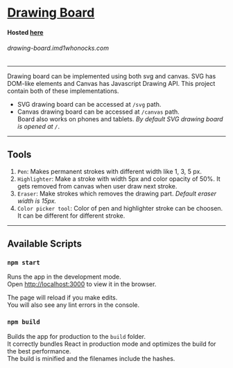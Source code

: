 # [Drawing Board](https://github.com/imd1whonocks/drawing-board) 
#### Hosted [here](https://drawing-board.imd1whonocks.com/) 
###### drawing-board.imd1whonocks.com
---
Drawing board can be implemented using both svg and canvas. SVG has DOM-like elements and Canvas has Javascript Drawing API. This project contain both of these implementations.
- SVG drawing board can be accessed at `/svg` path.
- Canvas drawing board can be accessed at `/canvas` path.  
Board also works on phones and tablets.
*By default SVG drawing board is opened at `/`*.

---
## Tools
1. `Pen`: Makes permanent strokes with different width like 1, 3, 5 px.
2. `Highlighter`: Make a stroke with width 5px and color opacity of 50%. It gets removed from canvas when user draw next stroke. 
3. `Eraser`: Make strokes which removes the drawing part. *Default eraser width is 15px.*
4. `Color picker tool`: Color of pen and highlighter stroke can be choosen. It can be different for different stroke.
---
## Available Scripts
### `npm start`

Runs the app in the development mode.<br />
Open [http://localhost:3000](http://localhost:3000) to view it in the browser.

The page will reload if you make edits.<br />
You will also see any lint errors in the console.

### `npm build`

Builds the app for production to the `build` folder.<br />
It correctly bundles React in production mode and optimizes the build for the best performance.<br>
The build is minified and the filenames include the hashes.